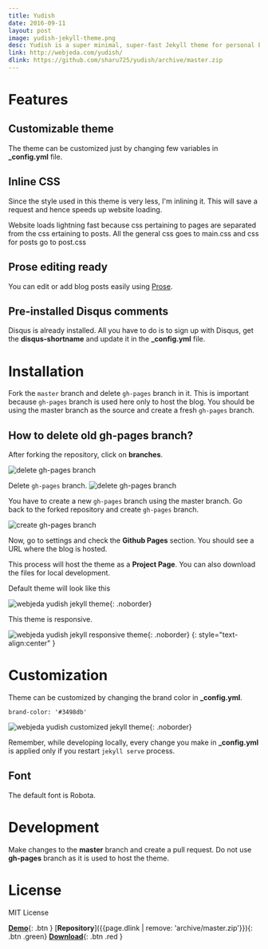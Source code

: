 ```yaml
---
title: Yudish
date: 2016-09-11
layout: post
image: yudish-jekyll-theme.png
desc: Yudish is a super minimal, super-fast Jekyll theme for personal blogs.
link: http://webjeda.com/yudish/
dlink: https://github.com/sharu725/yudish/archive/master.zip
---
```


# Features

## Customizable theme
The theme can be customized just by changing few variables in **_config.yml** file.

## Inline CSS
Since the style used in this theme is very less, I'm inlining it. This will save a request and hence speeds up website loading.

Website loads lightning fast because css pertaining to pages are separated from the css ertaining to posts. All the general css goes to main.css and css for posts go to post.css


## Prose editing ready
You can edit or add blog posts easily using [Prose](http://prose.io).

## Pre-installed Disqus comments
Disqus is already installed. All you have to do is to sign up with Disqus, get the **disqus-shortname** and update it in the **_config.yml** file.


# Installation
Fork the ``master`` branch and delete ``gh-pages`` branch in it. This is important because ``gh-pages`` branch is used here only to host the blog. You should be using the master branch as the source and create a fresh ``gh-pages`` branch.

## How to delete old **gh-pages** branch?
After forking the repository, click on **branches**.

![delete gh-pages branch](http://blog.webjeda.com/images/delete-github-branch.png)

Delete ``gh-pages`` branch.
![delete gh-pages branch](http://blog.webjeda.com/images/delete-github-branch-2.png)

You have to create a new ``gh-pages`` branch using the master branch. Go back to the forked repository and create ``gh-pages`` branch.

![create gh-pages branch](http://blog.webjeda.com/images/create-gh-pages-branch.JPG)

Now, go to settings and check the **Github Pages** section. You should see a URL where the blog is hosted.

This process will host the theme as a **Project Page**. You can also download the files for local development. 

Default theme will look like this


![webjeda yudish jekyll theme](http://webjeda.com/yudish/images/yudish-jekyll-theme.png){: .noborder}

This theme is responsive.

![webjeda yudish jekyll responsive theme](http://webjeda.com/yudish/images/yudish-responsive-jekyll-theme.png){: .noborder}
{: style="text-align:center" }

# Customization
Theme can be customized by changing the brand color in **_config.yml**.

``brand-color: '#3498db'``

![webjeda yudish customized jekyll theme](http://webjeda.com/yudish/images/yudish-jekyll-theme-2.png){: .noborder}

Remember, while developing locally, every change you make in **_config.yml** is applied only if you restart ``jekyll serve`` process.

## Font 
The default font is Robota.


# Development
Make changes to the **master** branch and create a pull request. Do not use **gh-pages** branch as it is used to host the theme.

# License
MIT License

[**Demo**]({{page.link}}){: .btn }
[**Repository**]({{page.dlink | remove: 'archive/master.zip'}}){: .btn .green}
[**Download**]({{page.dlink}}){: .btn .red }